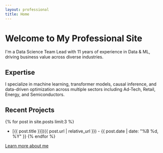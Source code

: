 ```yaml
---
layout: professional
title: Home
---
```


# Welcome to My Professional Site

I'm a Data Science Team Lead with 11 years of experience in Data & ML, driving business value across diverse industries.

## Expertise

I specialize in machine learning, transformer models, causal inference, and data-driven optimization across multiple sectors including Ad-Tech, Retail, Energy, and Semiconductors.

## Recent Projects

{% for post in site.posts limit:3 %}
- [{{ post.title }}]({{ post.url | relative_url }}) - {{ post.date | date: "%B %d, %Y" }}
{% endfor %}

[Learn more about me](/about) 